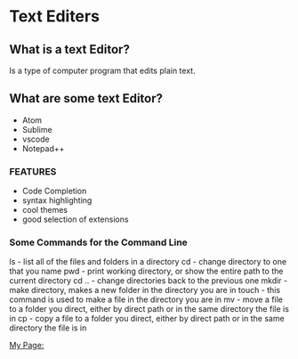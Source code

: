 
# Text Editers

## What is a text Editor?
 Is a type of computer program that edits plain text.
 
 ## What are some text Editor?
 - Atom
 - Sublime
 - vscode
 - Notepad++
 
 ### FEATURES
* Code Completion
* syntax highlighting
* cool themes
* good selection of extensions

### Some Commands for the Command Line
ls - list all of the files and folders in a directory
cd - change directory to one that you name
pwd - print working directory, or show the entire path to the current directory
cd .. - change directories back to the previous one
mkdir - make directory, makes a new folder in the directory you are in
touch - this command is used to make a file in the directory you are in
mv - move a file to a folder you direct, either by direct path or in the same directory the file is in
cp - copy a file to a folder you direct, either by direct path or in the same directory the file is in


[My Page:](https://github.com/Jeffrey-S-Smith/reading-notes/edit/main/coderscomputer.md)
